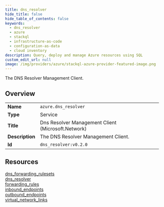 ```yaml
---
title: dns_resolver
hide_title: false
hide_table_of_contents: false
keywords:
  - dns_resolver
  - azure
  - stackql
  - infrastructure-as-code
  - configuration-as-data
  - cloud inventory
description: Query, deploy and manage Azure resources using SQL
custom_edit_url: null
image: /img/providers/azure/stackql-azure-provider-featured-image.png
---
```

The DNS Resolver Management Client.  
    

## Overview
<table><tbody>
<tr><td><b>Name</b></td><td><code>azure.dns_resolver</code></td></tr>
<tr><td><b>Type</b></td><td>Service</td></tr>
<tr><td><b>Title</b></td><td>Dns Resolver Management Client (Microsoft.Network)</td></tr>
<tr><td><b>Description</b></td><td>The DNS Resolver Management Client.</td></tr>
<tr><td><b>Id</b></td><td><code>dns_resolver:v0.2.0</code></td></tr>
</tbody></table>

## Resources
<div class="row">
<div class="providerDocColumn">
<a href="/providers/azure/dns_resolver/dns_forwarding_rulesets/">dns_forwarding_rulesets</a><br />
<a href="/providers/azure/dns_resolver/dns_resolver/">dns_resolver</a><br />
<a href="/providers/azure/dns_resolver/forwarding_rules/">forwarding_rules</a><br />
</div>
<div class="providerDocColumn">
<a href="/providers/azure/dns_resolver/inbound_endpoints/">inbound_endpoints</a><br />
<a href="/providers/azure/dns_resolver/outbound_endpoints/">outbound_endpoints</a><br />
<a href="/providers/azure/dns_resolver/virtual_network_links/">virtual_network_links</a><br />
</div>
</div>
